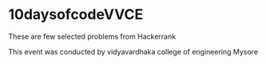 # 10daysofcodeVVCE
These are few selected problems from Hackerrank 

This event was conducted by vidyavardhaka college of engineering Mysore

















